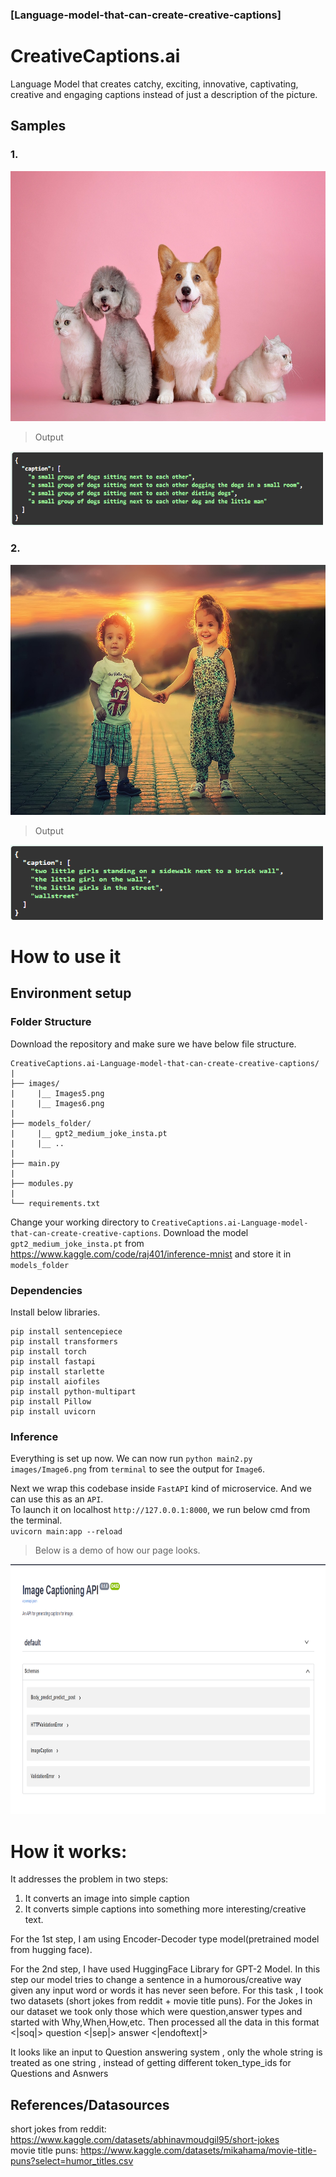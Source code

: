 ### [Language-model-that-can-create-creative-captions]
# CreativeCaptions.ai
Language Model that creates catchy, exciting, innovative, captivating, creative and engaging captions instead of just a description of the picture.

## Samples
### 1.
<p>
    <img src="images/Image5.png" width="800" height="400" />
</p>

> Output 
<p>
    <img src="images/response5.png" width="500" height="120" />
</p>

### 2.
<p>
    <img src="images/Image6.png" width="800" height="400" />
</p>

> Output 
<p>
    <img src="images/response6.png" width="500" height="120" />
</p>

# How to use it

## Environment setup
### Folder Structure
Download the repository and make sure we have below file structure.
```
CreativeCaptions.ai-Language-model-that-can-create-creative-captions/
|
├── images/
|     |__ Images5.png
|     |__ Images6.png
|
├── models_folder/
|     |__ gpt2_medium_joke_insta.pt
|     |__ ..
|
├── main.py
|
├── modules.py
|
└── requirements.txt
```
Change your working directory to `CreativeCaptions.ai-Language-model-that-can-create-creative-captions`. 
Download the model `gpt2_medium_joke_insta.pt` from https://www.kaggle.com/code/raj401/inference-mnist and store it in `models_folder`

### Dependencies
Install below libraries.<br>
```
pip install sentencepiece
pip install transformers
pip install torch
pip install fastapi
pip install starlette
pip install aiofiles
pip install python-multipart
pip install Pillow
pip install uvicorn
```

### Inference
Everything is set up now. 
We can now run `python main2.py images/Image6.png` from `terminal` to see the output for `Image6`.

Next we wrap this codebase inside `FastAPI` kind of microservice. And we can use this as an `API`.<br>
To launch it on localhost `http://127.0.0.1:8000`, we run below cmd from the terminal.<br>
`uvicorn main:app --reload`  
> Below is a demo of how our page looks. 
<p>
    <img src="images/screenshot.png" width="800" height="400" />
</p>


# How it works: 
It addresses the problem in two steps: 
1. It converts an image into simple caption 
2. It converts simple captions into something more interesting/creative text. 

For the 1st step, I am using Encoder-Decoder type model(pretrained model from hugging face). 

For the 2nd step, I have used  HuggingFace Library for GPT-2 Model. 
In this step our model tries to change a sentence in a humorous/creative way given any input word or words it has never seen before.
For this task , I took two datasets (short jokes from reddit + movie title puns). For the Jokes in our dataset we took only those which were question,answer types and started with Why,When,How,etc. Then processed all the data in this format
<|soq|> question <|sep|> answer <|endoftext|>

It looks like an input to Question answering system , only the whole string is treated as one string , instead of getting different token_type_ids for Questions and Asnwers<br>

## References/Datasources
short jokes from reddit: https://www.kaggle.com/datasets/abhinavmoudgil95/short-jokes <br>
movie title puns: https://www.kaggle.com/datasets/mikahama/movie-title-puns?select=humor_titles.csv
